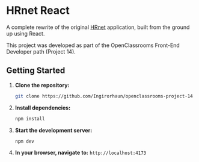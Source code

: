 # HRnet React

A complete rewrite of the original [HRnet](https://github.com/OpenClassrooms-Student-Center/P12_Front-end) application, built from the ground up using React. 

This project was developed as part of the OpenClassrooms Front-End Developer path (Project 14).

## Getting Started

1.  **Clone the repository:**
    ```bash
    git clone https://github.com/Ingirorhaun/openclassrooms-project-14
    ```
2.  **Install dependencies:**
    ```bash
    npm install
    ```
3.  **Start the development server:**
    ```bash
    npm dev
    ```
4.  **In your browser, navigate to:** `http://localhost:4173`
